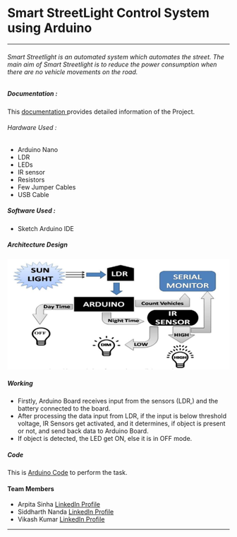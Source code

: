 # Smart StreetLight Control System using Arduino
------------



###### Smart Streetlight is an automated system which automates the street. The main aim of Smart Streetlight is to reduce the power consumption when there are no vehicle movements on the road.

##### Documentation :
This [documentation ]() provides detailed information of the Project. 

###### Hardware Used :
- Arduino Nano
- LDR
- LEDs
- IR sensor
- Resistors
- Few Jumper Cables
- USB Cable

##### Software Used : 
- Sketch Arduino IDE

##### Architecture Design
![Block Diagram](pictures/block.png)

##### Working
- Firstly, Arduino Board receives input from the sensors (LDR,) and the battery
connected to the board.
- After processing the data input from LDR, if the input is below threshold voltage, IR Sensors get activated, and it determines, if object is present or not, and send back data to Arduino Board.
- If object is detected, the LED get ON, else it is in OFF mode.

##### Code
This is [Arduino Code](https://github.com/iamkrvikash/street-light/blob/master/arduino_code.ino "Arduino Code ") to perform the task.

#### Team Members
 - Arpita Sinha     [LinkedIn Profile](https://www.linkedin.com/in/arpita-sinha-3582151b4/)
 - Siddharth Nanda [LinkedIn Profile](https://www.linkedin.com/in/siddharth-nanda-2b65a0142/)
 - Vikash Kumar     [LinkedIn Profile](https://www.linkedin.com/in/iamkrvikash/)

------------
